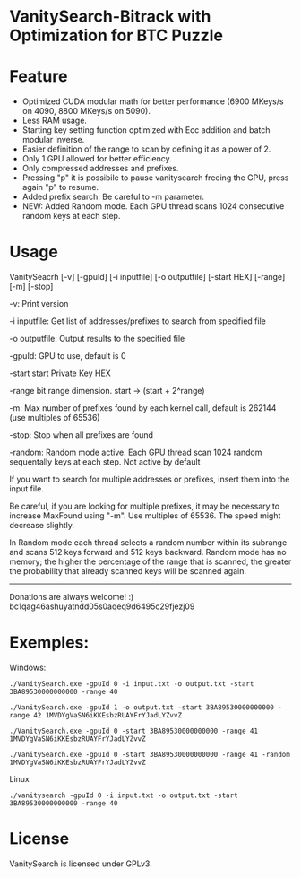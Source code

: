 # VanitySearch-Bitrack with Optimization for BTC Puzzle 

# Feature

<ul>
  <li>Optimized CUDA modular math for better performance (6900 MKeys/s on 4090, 8800 MKeys/s on 5090).</li>
  <li>Less RAM usage.</li>
  <li>Starting key setting function optimized with Ecc addition and batch modular inverse.</li>
  <li>Easier definition of the range to scan by defining it as a power of 2.</li>
  <li>Only 1 GPU allowed for better efficiency.</li>
  <li>Only compressed addresses and prefixes.</li>
  <li>Pressing "p" it is possibile to pause vanitysearch freeing the GPU, press again "p" to resume.</li>
  <li>Added prefix search. Be careful to -m parameter.</li>
  <li>NEW: Added Random mode. Each GPU thread scans 1024 consecutive random keys at each step.</li>

</ul>

# Usage


VanitySeacrh [-v] [-gpuId] [-i inputfile] [-o outputfile] [-start HEX] [-range] [-m] [-stop]

 -v: Print version
 
 -i inputfile: Get list of addresses/prefixes to search from specified file
 
 -o outputfile: Output results to the specified file
 
 -gpuId: GPU to use, default is 0
 
 -start start Private Key HEX
 
 -range bit range dimension. start -> (start + 2^range)

 -m: Max number of prefixes found by each kernel call, default is 262144 (use multiples of 65536)

 -stop: Stop when all prefixes are found

 -random: Random mode active. Each GPU thread scan 1024 random sequentally keys at each step. Not active by default


If you want to search for multiple addresses or prefixes, insert them into the input file.

Be careful, if you are looking for multiple prefixes, it may be necessary to increase MaxFound using "-m". Use multiples of 65536. The speed might decrease slightly.

In Random mode each thread selects a random number within its subrange and scans 512 keys forward and 512 keys backward. Random mode has no memory; the higher the percentage of the range that is scanned, the greater the probability that already scanned keys will be scanned again.

----------------------------------------------------------------------------

Donations are always welcome! :) bc1qag46ashuyatndd05s0aqeq9d6495c29fjezj09

# Exemples:

Windows:


```./VanitySearch.exe -gpuId 0 -i input.txt -o output.txt -start 3BA89530000000000 -range 40```

```./VanitySearch.exe -gpuId 1 -o output.txt -start 3BA89530000000000 -range 42 1MVDYgVaSN6iKKEsbzRUAYFrYJadLYZvvZ```

```./VanitySearch.exe -gpuId 0 -start 3BA89530000000000 -range 41 1MVDYgVaSN6iKKEsbzRUAYFrYJadLYZvvZ ```

```./VanitySearch.exe -gpuId 0 -start 3BA89530000000000 -range 41 -random 1MVDYgVaSN6iKKEsbzRUAYFrYJadLYZvvZ ```

Linux

```./vanitysearch -gpuId 0 -i input.txt -o output.txt -start 3BA89530000000000 -range 40```


# License

VanitySearch is licensed under GPLv3.



